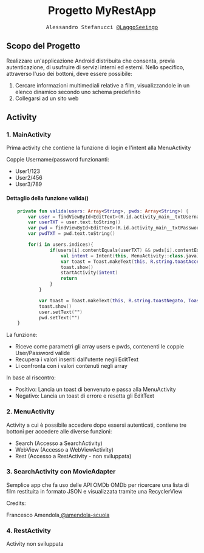 <h1 align="center">Progetto MyRestApp</h1>

<p align="center" style="font-family: monospace">Alessandro Stefanucci <a href="https://github.com/LaggoSeeingo">@LaggoSeeingo</a></p>

## Scopo del Progetto
Realizzare un'applicazione Android distribuita che consenta, previa autenticazione, di usufruire di servizi interni ed esterni.
Nello specifico, attraverso l'uso dei bottoni, deve essere possibile: 
1) Cercare informazioni multimediali relative a film, visualizzandole in un elenco dinamico secondo uno schema predefinito
2) Collegarsi ad un sito web


## Activity

### 1. MainActivity
Prima activity che contiene la funzione di login e l'intent alla MenuActivity

Coppie Username/password funzionanti:
- User1/123
- User2/456
- User3/789

#### Dettaglio della funzione valida()
```kotlin
    private fun valida(users: Array<String>, pwds: Array<String>) {
        var user = findViewById<EditText>(R.id.activity_main__txtUsername)
        var userTXT = user.text.toString()
        var pwd = findViewById<EditText>(R.id.activity_main__txtPassword)
        var pwdTXT = pwd.text.toString()

        for(i in users.indices){
                if(users[i].contentEquals(userTXT) && pwds[i].contentEquals(pwdTXT)){
                    val intent = Intent(this, MenuActivity::class.java)
                    var toast = Toast.makeText(this, R.string.toastAccesso, Toast.LENGTH_LONG)
                    toast.show()
                    startActivity(intent)
                    return
                }
            }

            var toast = Toast.makeText(this, R.string.toastNegato, Toast.LENGTH_LONG)
            toast.show()
            user.setText("")
            pwd.setText("")
    }
```
La funzione:
- Riceve come parametri gli array users e pwds, contenenti le coppie User/Password valide
- Recupera i valori inseriti dall'utente negli EditText
- Li confronta con i valori contenuti negli array

In base al riscontro:
- Positivo: Lancia un toast di benvenuto e passa alla MenuActivity
- Negativo: Lancia un toast di errore e resetta gli EditText



### 2. MenuActivity
Activity a cui è possibile accedere dopo essersi autenticati, contiene tre bottoni per accedere alle diverse funzioni:

- Search (Accesso a SearchActivity)
- WebView (Accesso a WebViewActivity)
- Rest (Accesso a RestActivity - non sviluppata)


### 3. SearchActivity con MovieAdapter
Semplice app che fa uso delle API OMDb OMDb per ricercare una lista di film restituita in formato JSON e visualizzata tramite una RecyclerView <p>Credits: <p>Francesco Amendola<a href="https://github.com/amendola-scuola/FilmSearch"> @amendola-scuola</a></p>

### 4. RestActivity
Activity non sviluppata


